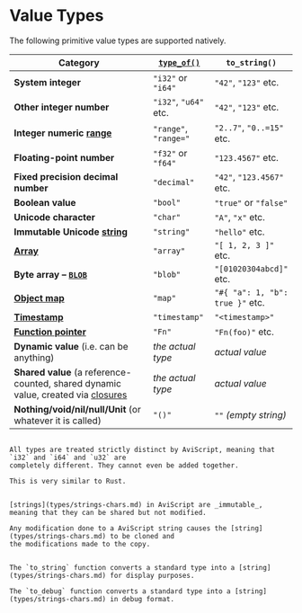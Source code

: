 Value Types
===========

The following primitive value types are supported natively.

| Category                                                                                           | [`type_of()`](meta/type-of.md) | `to_string()`                   |
| -------------------------------------------------------------------------------------------------- | ------------------------- | ------------------------------- |
| **System integer**                                                                                 | `"i32"` or `"i64"`        | `"42"`, `"123"` etc.            |
| **Other integer number**                                                                           | `"i32"`, `"u64"` etc.     | `"42"`, `"123"` etc.            |
| **Integer numeric [range](variables/ranges.md)**                                                             | `"range"`, `"range="`     | `"2..7"`, `"0..=15"` etc.       |
| **Floating-point number**                                                                          | `"f32"` or `"f64"`        | `"123.4567"` etc.               |
| **Fixed precision decimal number**                                                                 | `"decimal"`               | `"42"`, `"123.4567"` etc.       |
| **Boolean value**                                                                                  | `"bool"`                  | `"true"` or `"false"`           |
| **Unicode character**                                                                              | `"char"`                  | `"A"`, `"x"` etc.               |
| **Immutable Unicode [string](types/strings-chars.md)**                                                   | `"string"`                | `"hello"` etc.                  |
| **[Array](types/arrays.md)**                                                                           | `"array"`                 | `"[ 1, 2, 3 ]"` etc.            |
| **Byte array &ndash; [`BLOB`](types/blobs.md)**                                                          | `"blob"`                  | `"[01020304abcd]"` etc.         |
| **[Object map](types/object-maps.md)**                                                                   | `"map"`                   | `"#{ "a": 1, "b": true }"` etc. |
| **[Timestamp](types/timestamps.md)**                                                                     | `"timestamp"`             | `"<timestamp>"`                 |
| **[Function pointer](types/fn-ptr.md)**                                                                  | `"Fn"`                    | `"Fn(foo)"` etc.                |
| **Dynamic value** (i.e. can be anything)                                                           | _the actual type_         | _actual value_                  |
| **Shared value** (a reference-counted, shared dynamic value, created via [closures](types/fn-closure.md) | _the actual type_         | _actual value_                  |
| **Nothing/void/nil/null/Unit** (or whatever it is called)                                          | `"()"`                    | `""` _(empty string)_           |


```admonish warning.small "All types are distinct"

All types are treated strictly distinct by AviScript, meaning that `i32` and `i64` and `u32` are
completely different. They cannot even be added together.

This is very similar to Rust.
```

```admonish info.small "Strings"

[strings](types/strings-chars.md) in AviScript are _immutable_, meaning that they can be shared but not modified.

Any modification done to a AviScript string causes the [string](types/strings-chars.md) to be cloned and
the modifications made to the copy.
```

```admonish tip.small "Tip: Convert to string"

The `to_string` function converts a standard type into a [string](types/strings-chars.md) for display purposes.

The `to_debug` function converts a standard type into a [string](types/strings-chars.md) in debug format.
```
